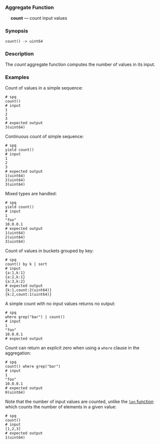 ### Aggregate Function

&emsp; **count** &mdash; count input values

### Synopsis
```
count() -> uint64
```

### Description

The _count_ aggregate function computes the number of values in its input.

### Examples

Count of values in a simple sequence:
```mdtest-spq
# spq
count()
# input
1
2
3
# expected output
3(uint64)
```

Continuous count of simple sequence:
```mdtest-spq
# spq
yield count()
# input
1
2
3
# expected output
1(uint64)
2(uint64)
3(uint64)
```

Mixed types are handled:
```mdtest-spq
# spq
yield count()
# input
1
"foo"
10.0.0.1
# expected output
1(uint64)
2(uint64)
3(uint64)
```

Count of values in buckets grouped by key:
```mdtest-spq
# spq
count() by k | sort
# input
{a:1,k:1}
{a:2,k:1}
{a:3,k:2}
# expected output
{k:1,count:2(uint64)}
{k:2,count:1(uint64)}
```

A simple count with no input values returns no output:
```mdtest-spq
# spq
where grep("bar") | count()
# input
1
"foo"
10.0.0.1
# expected output
```

Count can return an explicit zero when using a `where` clause in the aggregation:
```mdtest-spq
# spq
count() where grep("bar")
# input
1
"foo"
10.0.0.1
# expected output
0(uint64)
```

Note that the number of input values are counted, unlike the [`len` function](../functions/len.md) which counts the number of elements in a given value:
```mdtest-spq
# spq
count()
# input
[1,2,3]
# expected output
1(uint64)
```
